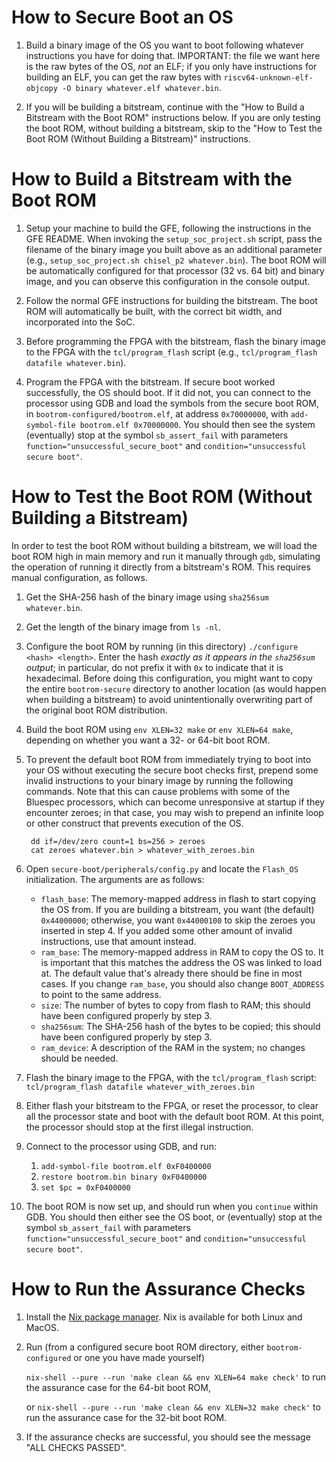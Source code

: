 # How to Secure Boot an OS
1. Build a binary image of the OS you want to boot following whatever instructions you 
have for doing that. IMPORTANT: the file we want here is the raw bytes of the OS, _not_ 
an ELF; if you only have instructions for building an ELF, you can get the raw bytes 
with `riscv64-unknown-elf-objcopy -O binary whatever.elf whatever.bin`.

2. If you will be building a bitstream, continue with the "How to Build a Bitstream with 
the Boot ROM" instructions below. If you are only testing the boot ROM, without building 
a bitstream, skip to the "How to Test the Boot ROM (Without Building a Bitstream)" 
instructions.

# How to Build a Bitstream with the Boot ROM
1. Setup your machine to build the GFE, following the instructions in the GFE README. 
When invoking the `setup_soc_project.sh` script, pass the filename of the binary image 
you built above as an additional parameter (e.g., 
`setup_soc_project.sh chisel_p2 whatever.bin`). The boot ROM will be automatically
configured for that processor (32 vs. 64 bit) and binary image, and you can observe this
configuration in the console output.

2. Follow the normal GFE instructions for building the bitstream. The boot ROM will
automatically be built, with the correct bit width, and incorporated into the SoC.

3. Before programming the FPGA with the bitstream, flash the binary image to the
FPGA with the `tcl/program_flash` script (e.g., 
`tcl/program_flash datafile whatever.bin`).

4. Program the FPGA with the bitstream. If secure boot worked successfully, the OS should
boot. If it did not, you can connect to the processor using GDB and load the symbols from
the secure boot ROM, in `bootrom-configured/bootrom.elf`, at address `0x70000000`,
with `add-symbol-file bootrom.elf 0x70000000`. You should then see the system 
(eventually) stop at the symbol `sb_assert_fail` with parameters
`function="unsuccessful_secure_boot"` and `condition="unsuccessful secure boot"`.

# How to Test the Boot ROM (Without Building a Bitstream)
In order to test the boot ROM without building a bitstream, we will load
the boot ROM high in main memory and run it manually through `gdb`, simulating the 
operation of running it directly from a bitstream's ROM. This requires manual
configuration, as follows.

1. Get the SHA-256 hash of the binary image using `sha256sum whatever.bin`.

2. Get the length of the binary image from `ls -nl`.

3. Configure the boot ROM by running (in this directory) `./configure <hash> <length>`. 
Enter the hash _exactly as it appears in the `sha256sum` output_; in particular, do
not prefix it with `0x` to indicate that it is hexadecimal. Before doing this 
configuration, you might want to copy the entire `bootrom-secure` directory to another location (as would happen when building a bitstream) to avoid unintentionally 
overwriting part of the original boot ROM distribution.

4. Build the boot ROM using `env XLEN=32 make` or `env XLEN=64 make`, depending on 
whether you want a 32- or 64-bit boot ROM.

5. To prevent the default boot ROM from immediately trying to boot into your OS without executing the secure boot checks first, prepend some invalid instructions to your binary
image by running the following commands. Note that this can cause problems with some of 
the Bluespec processors, which can become unresponsive at startup if they encounter 
zeroes; in that case, you may wish to prepend an infinite loop or other construct that
prevents execution of the OS.

        dd if=/dev/zero count=1 bs=256 > zeroes
        cat zeroes whatever.bin > whatever_with_zeroes.bin

6. Open `secure-boot/peripherals/config.py` and locate the `Flash_OS` initialization. 
The arguments are as follows:
    * `flash_base`: The memory-mapped address in flash to start copying the OS from. 
    If you are building a bitstream, you want (the default) `0x44000000`; otherwise,
    you want `0x44000100` to skip the zeroes you inserted in step 4. If you added some
    other amount of invalid instructions, use that amount instead.
    * `ram_base`: The memory-mapped address in RAM to copy the OS to. It is important 
    that this matches the address the OS was linked to load at. The default value 
    that's already there should be fine in most cases. If you change `ram_base`, you
    should also change `BOOT_ADDRESS` to point to the same address.
    * `size`: The number of bytes to copy from flash to RAM; this should have been
    configured properly by step 3.
    * `sha256sum`: The SHA-256 hash of the bytes to be copied; this should have been
    configured properly by step 3.
    * `ram_device`: A description of the RAM in the system; no changes should be needed.


7. Flash the binary image to the FPGA, with the `tcl/program_flash` script: `tcl/program_flash datafile whatever_with_zeroes.bin`

8. Either flash your bitstream to the FPGA, or reset the processor, to clear all the
processor state and boot with the default boot ROM. At this point, the processor should
stop at the first illegal instruction.

9. Connect to the processor using GDB, and run:
    1. `add-symbol-file bootrom.elf 0xF0400000`
    2. `restore bootrom.bin binary 0xF0400000`
    3. `set $pc = 0xF0400000`
    
    
10. The boot ROM is now set up, and should run when you `continue` within GDB. You
should then either see the OS boot, or (eventually) stop at the symbol
`sb_assert_fail` with parameters `function="unsuccessful_secure_boot"` and 
`condition="unsuccessful secure boot"`.

# How to Run the Assurance Checks
1. Install the [Nix package manager](https://nixos.org/nix/). Nix is available for both Linux and MacOS.

2. Run (from a configured secure boot ROM directory, either `bootrom-configured` or
one you have made yourself)
   
   `nix-shell --pure --run 'make clean && env XLEN=64 make check'` to run the assurance 
   case for the 64-bit boot ROM,
   
   or `nix-shell --pure --run 'make clean && env XLEN=32 make check'` to run the
   assurance case for the 32-bit boot ROM.
   
3. If the assurance checks are successful, you should see the message 
   "ALL CHECKS PASSED".
